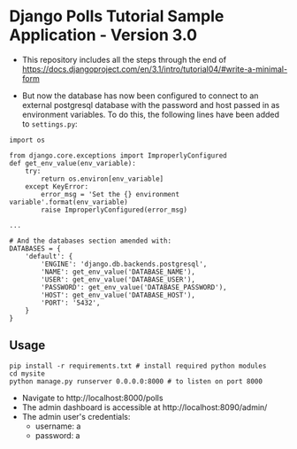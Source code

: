 # Django Polls Tutorial Sample Application - Version 3.0

* This repository includes all the steps through the end of https://docs.djangoproject.com/en/3.1/intro/tutorial04/#write-a-minimal-form

* But now the database has now been configured to connect to an external postgresql database with the password and host passed in as environment variables. To do this, the following lines have been added to `settings.py`:
```
import os

from django.core.exceptions import ImproperlyConfigured
def get_env_value(env_variable):
    try:
        return os.environ[env_variable]
    except KeyError:
        error_msg = 'Set the {} environment variable'.format(env_variable)
        raise ImproperlyConfigured(error_msg)

...

# And the databases section amended with:
DATABASES = {
    'default': {
        'ENGINE': 'django.db.backends.postgresql',
        'NAME': get_env_value('DATABASE_NAME'),
        'USER': get_env_value('DATABASE_USER'),
        'PASSWORD': get_env_value('DATABASE_PASSWORD'),
        'HOST': get_env_value('DATABASE_HOST'),
        'PORT': '5432',
    }
}
```


## Usage
```
pip install -r requirements.txt # install required python modules
cd mysite
python manage.py runserver 0.0.0.0:8000 # to listen on port 8000
```

- Navigate to http://localhost:8000/polls
- The admin dashboard is accessible at http://localhost:8090/admin/
- The admin user's credentials:
  - username: a
  - password: a
